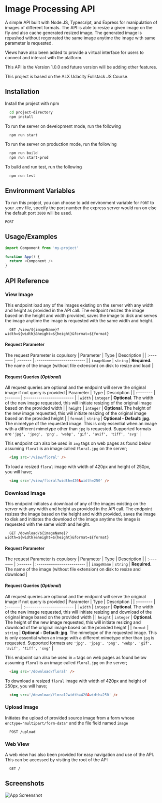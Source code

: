 
# Image Processing API

A simple API built with Node.JS, Typescript, and Express for manipulation of images of different formats. The API is able to resize a given image on the fly and also cache generated resized image. The generated image is repushed without regenrated the same image anytime the image with same parameter is requested.

Views have also been added to provide a virtual interface for users to connect and interact with the platform.

This API is the Version 1.0.0 and future version will be adding other features.

This project is based on the ALX Udacity Fullstack JS Course.


## Installation

Install the project with npm

```bash
  cd project-directory
  npm install
```

To run the server on development mode, run the following

```bash
  npm run start
```

To run the server on production mode, run the following

```bash
  npm run build
  npm run start-prod
```

To build and run test, run the following

```bash
  npm run test
```


## Environment Variables

To run this project, you can choose to add environment variable for `PORT` to your .env file, specify the port number the express server would run on else the default port `3000` will be used.

`PORT`


## Usage/Examples

```javascript
import Component from 'my-project'

function App() {
  return <Component />
}
```


## API Reference

### View Image

This endpoint load any of the images existing on the server with any width and height as provided in the API call. The endpoint resizes the image based on the height and width provided, saves the image to disk and serves the image anytime the image is requested with the same width and height.

```http
  GET /view/${imageName}?width=${width}&height=${height}&format=${format}
```

#### Request Parameter
The request Parameter is copulsory
| Parameter | Type     | Description                |
| :-------- | :------- | :------------------------- |
| `imageName` | `string` | **Required**. The name of the image (without file extension) on disk to resize and load |


#### Request Queries (_Optional_)
All request queries are optional and the endpoint will serve the original image if not query is provided
| Parameter | Type     | Description                |
| :-------- | :------- | :------------------------- |
| `width` | `integer` | **Optional**. The width of the new image requested, this will initiate resizing of the original image based on the provided width |
| `height` | `integer` | **Optional**. The height of the new image requested, this will initiate resizing of the original image based on the provided height |
| `format` | `string` | **Optional - Default: jpg**. The mimetype of the requested image. This is only essential when an image with a different mimetype other than `jpg` is requested. Supported formats are `'jpg', 'jpeg', 'png', 'webp', 'gif', 'avif', 'tiff', 'svg'` |


This endpoint can also be used in `img` tags on web pages as found below assuming `floral` is an image called `floral.jpg` on the server;

```html
  <img src='/view/floral' />
```

To load a resized `floral` image with width of 420px and height of 250px, you will have;

```html
  <img src='/view/floral?width=420&width=250' />
```
  


### Download Image

This endpoint initiates a download of any of the images existing on the server with any width and height as provided in the API call. The endpoint resizes the image based on the height and width provided, saves the image to disk and initiates the download of the image anytime the image is requested with the same width and height.

```http
  GET /download/${imageName}?width=${width}&height=${height}&format=${format}
```

#### Request Parameter
The request Parameter is copulsory
| Parameter | Type     | Description                |
| :-------- | :------- | :------------------------- |
| `imageName` | `string` | **Required**. The name of the image (without file extension) on disk to resize and download |


#### Request Queries (_Optional_)
All request queries are optional and the endpoint will serve the original image if not query is provided
| Parameter | Type     | Description                |
| :-------- | :------- | :------------------------- |
| `width` | `integer` | **Optional**. The width of the new image requested, this will initiate resizing and download of the original image based on the provided width |
| `height` | `integer` | **Optional**. The height of the new image requested, this will initiate resizing and download of the original image based on the provided height |
| `format` | `string` | **Optional - Default: jpg**. The mimetype of the requested image. This is only essential when an image with a different mimetype other than `jpg` is requested. Supported formats are `'jpg', 'jpeg', 'png', 'webp', 'gif', 'avif', 'tiff', 'svg'` |

This endpoint can also be used in `a` tags on web pages as found below assuming `floral` is an image called `floral.jpg` on the server;

```html
  <img src='/download/floral' />
```

To download a resized `floral` image with width of 420px and height of 250px, you will have;

```html
  <img src='/download/floral?width=420&width=250' />
```


### Upload Image

Initiates the upload of provided source image from a form whose `enctype="multipart/form-data"` and the file field named `image`

```http
  POST /upload
```


### Web View

A web view has also been provided for easy navigation and use of the API. This can be accessed by visiting the root of the API


```http
  GET /
```




## Screenshots

![App Screenshot](https://drive.google.com/file/d/1hoq3QK4bRkvbpESANHm0VYUDzDt1difJ/view?usp=share_link)

